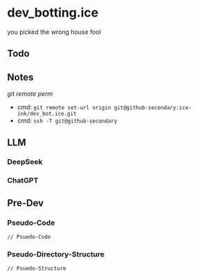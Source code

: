 # dev_botting.ice

you picked the wrong house fool

## Todo

## Notes

*git remote perm*
- cmd: `git remote set-url origin git@github-secondary:ice-ink/dev_bot.ice.git`
- cmd: `ssh -T git@github-secondary`

## LLM

### DeepSeek

### ChatGPT

## Pre-Dev

### Pseudo-Code

```
// Psuedo-Code
```

### Pseudo-Directory-Structure

```
// Psuedo-Structure
```
